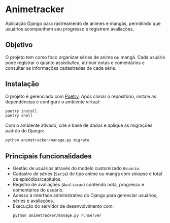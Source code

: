 # Animetracker

Aplicação Django para rastreamento de animes e mangás, permitindo que usuários acompanhem seu progresso e registrem avaliações.

## Objetivo

O projeto tem como foco organizar séries de anime ou mangá. Cada usuário pode registrar o quanto assistiu/leu, atribuir notas e comentários e consultar as informações cadastradas de cada série.

## Instalação

O projeto é gerenciado com [Poetry](https://python-poetry.org/). Após clonar o repositório, instale as dependências e configure o ambiente virtual:

```bash
poetry install
poetry shell
```

Com o ambiente ativado, crie a base de dados e aplique as migrações padrão do Django:

```bash
python animetracker/manage.py migrate
```

## Principais funcionalidades

- Gestão de usuários através do modelo customizado `Usuario`.
- Cadastro de séries (`Serie`) de tipo anime ou mangá com sinopse e total de episódios/capítulos.
- Registro de avaliações (`Avaliacao`) contendo nota, progresso e comentários do usuário.
- Acesso à interface administrativa do Django para gerenciar usuários, séries e avaliações.
- Execução do servidor de desenvolvimento com:
  ```bash
  python animetracker/manage.py runserver
  ```
